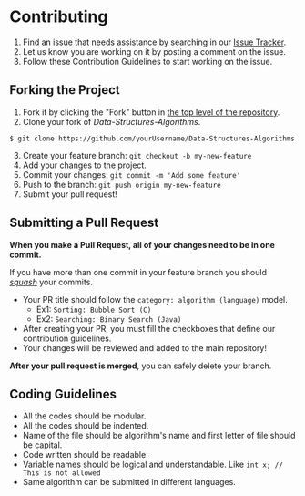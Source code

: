 # Contributing

1. Find an issue that needs assistance by searching in our [Issue Tracker](https://github.com/CodersForLife/Data-Structures-Algorithms/issues).
2. Let us know you are working on it by posting a comment on the issue.
3. Follow these Contribution Guidelines to start working on the issue.

## Forking the Project

1. Fork it by clicking the "Fork" button in [the top level of the repository](https://github.com/CodersForLife/Data-Structures-Algorithms).
2. Clone your fork of _Data-Structures-Algorithms_.
```
$ git clone https://github.com/yourUsername/Data-Structures-Algorithms
```
3. Create your feature branch: `git checkout -b my-new-feature`
4. Add your changes to the project.
5. Commit your changes: `git commit -m 'Add some feature'`
6. Push to the branch: `git push origin my-new-feature`
7. Submit your pull request!

## Submitting a Pull Request

**When you make a Pull Request, all of your changes need to be in one commit.**

If you have more than one commit in your feature branch you should [_squash_](https://forum.freecodecamp.org/t/how-to-squash-multiple-commits-into-one-with-git/13231) your commits.

* Your PR title should follow the `category: algorithm (language)` model.
  * Ex1: `Sorting: Bubble Sort (C)`
  * Ex2: `Searching: Binary Search (Java)`
* After creating your PR, you must fill the checkboxes that define our contribution guidelines.
* Your changes will be reviewed and added to the main repository!

**After your pull request is merged**, you can safely delete your branch.

## Coding Guidelines

* All the codes should be modular.
* All the codes should be indented.
* Name of the file should be algorithm's name and first letter of file should be capital.
* Code written should be readable.
* Variable names should be logical and understandable. Like `int x; // This is not allowed`
* Same algorithm can be submitted in different languages.
